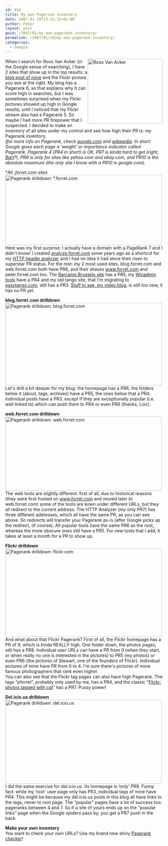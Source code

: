 ```yaml
---
id: 634
title: My own Pagerank inventory
date: 2007-01-19T13:15:31+01:00
author: Peter
layout: post
guid: /2007/01/my-own-pagerank-inventory/
permalink: /2007/01/19/my-own-pagerank-inventory/
categories:
  - Google
---
```

[<img  src="http://farm1.static.flickr.com/48/116294584_dd70726bb6_m.jpg" style="float: right" width="240" height="207" alt="Roos Van Acker" />](http://www.flickr.com/photos/pforret/116294584/ "Photo Sharing")When I search for Roos Van Acker (in the Google sense of searching), I have 2 sites that show up in the top results: a [blog post of mine](/2006/03/roos-van-ackers-brain/) and the Flickr picture you see at the right. My blog has a Pagerank 6, so that explains why it can score high in searches, but I was sometimes surprised when my Flickr pictures showed up high in Google results; until I noticed that my Flickr stream also had a Pagerank 5. So maybe I had more PR firepower that I suspected. I decided to make an inventory of all sites under my control and see how high their PR is: my Pagerank inventory.  
_(for more info on Pagerank, check [google.com](http://www.google.com/technology/) and [wikipedia](http://en.wikipedia.org/wiki/PageRank). In short: Google gives each page a &#8216;weight' or importance indicator called Pagerank. Pagerank 4 (PR4 in short) is OK, PR7 is kinda hard to get (right, [Bart](http://www.netlash.com/log/pagerank)?), PR9 is only for sites like yahoo.com and ebay.com, and PR10 is the absolute maximum (the only site I know with a PR10 is google.com)._<!--more-->

  
**All *.forret.com sites**  
[<img  src="http://farm1.static.flickr.com/130/361509461_8652832197.jpg" width="500" height="224" alt="Pagerank drilldown: *.forret.com" />](http://www.flickr.com/photos/pforret/361509461/ "Photo Sharing")  
Here was my first surprise: I actually have a domain with a PageRank 7 and I didn't know! I created [analyze.forret.com](http://analyze.forret.com) some years ago as a shortcut for my [HTTP header analyzer](http://web.forret.com/tools/analyze.aspx) and I had no idea it had since then risen to superstar PR status. For the rest: my 2 most used sites, blog.forret.com and web.forret.com both have PR6, and their aliases www.forret.com and peter.forret.com too. The [Barcamp Brussels site](http://barcamp.forret.com) has a PR5, my [Winadmin tools](http://winadmin.forret.com) have a PR4 and my old tango site, that I'm migrating to [easytango.com](http://www.easytango.com), still has a PR3. [Stuff to see, my video blog](http://video.forret.com), is still too new, it has no PR yet.

**blog.forret.com drilldown**  
[<img  src="http://farm1.static.flickr.com/126/361509454_6286a9bdfd.jpg" width="500" height="264" alt="Pagerank drilldown: blog.forret.com" />](http://www.flickr.com/photos/pforret/361509454/ "Photo Sharing")  
Let's drill a bit deeper for my blog: the homepage has a PR6, the folders below it (about, tags, archives) have a PR5, the ones below that a PR4. Individual posts have a PR3, except if they are exceptionally popular (i.e. well linked to) which can push them to PR4 or even PR6 (thanks, Loic).

**web.forret.com drilldown**  
[<img  src="http://farm1.static.flickr.com/127/361509463_f68dbb230b.jpg" width="500" height="237" alt="Pagerank drilldown: web.forret.com" />](http://www.flickr.com/photos/pforret/361509463/ "Photo Sharing")  
The web tools are slightly different: first of all, due to historical reasons (they were first hosted on www.forret.com and moved later to web.forret.com) some of the tools are kown under different URLs, but they all redirect to the current address. The HTTP Analyzer (my only PR7) has three different addresses, which all have the same PR, as you can see above. So redirects will transfer your Pagerank as-is (after Google picks up the redirect, of course). All popular tools have the same PR6 as the root, whereas the more obscure ones still have a PR5. For new tools that I add, it takes at least a month for a PR to show up.

**Flickr drilldown**  
[<img  src="http://farm1.static.flickr.com/145/361509460_1ebc54b295.jpg" width="500" height="282" alt="Pagerank drilldown: flickr.com" />](http://www.flickr.com/photos/pforret/361509460/ "Photo Sharing")  
And what about that Flickr Pagerank? First of all, the Flickr homepage has a PR of 9, which is kinda REALLY high. One folder down, the photos pages, still has a PR8. Individual user URLs can have a PR from 0 (when they start, or when really no one is interested in the pictures) to PR5 (my photos) or even PR6 (the pictures of Stewart, one of the founders of Flickr). Individual pictures of mine have PR from 0 to 4. I'm sure there's pictures of more famous photographers that rank even higher.  
You can also see that the Flickr tag pages can also have high Pagerank. The tags &#8220;pforret&#8221;, probably only used by me, has a PR4, and the classic &#8220;[Flickr: photos tagged with _cat_](http://www.flickr.com/photos/tags/cat/)&#8221; has a PR7. Pussy power!

**Del.icio.us drilldown**  
[<img  src="http://farm1.static.flickr.com/146/361509457_a28ad30867.jpg" width="500" height="268" alt="Pagerank drilldown: del.icio.us" />](http://www.flickr.com/photos/pforret/361509457/ "Photo Sharing")  
I did the same exercise for del.icio.us. Its homepage is &#8216;only' PR8. Funny fact: while my &#8216;root' user page only has PR3, individual tags of mine have PR4. This might be because my del.icio.us posts in this blog all have links to the tags, never to root page. The &#8220;popular&#8221; pages have a lot of success too: pageranks between 4 and 7. So if a site of yours ends up on the &#8220;popular links&#8221; page when the Google spiders pass by, you get a PR7 push in the back.

**Make your own inventory**  
You want to check your own URLs? Use my brand new shiny [Pagerank checker](http://web.forret.com/tools/pagerank.asp)!